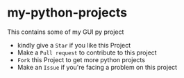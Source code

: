 # my-python-projects

This contains some of my GUI py project

- kindly give  a `Star` if you like this Project 
- Make a `Pull request` to contribute to this project 
- `Fork` this Project to get more python projects 
- Make an `Issue` if you're facing a problem on this project


 <!--
## Tools used :

- VS Code & PyCharm (Compiler used)
- MySQL & XAMPP (Database used)
- Tkinter (GUI Modle)

-->
